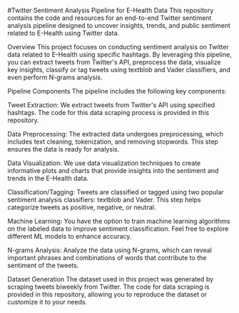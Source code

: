 #Twitter Sentiment Analysis Pipeline for E-Health Data
This repository contains the code and resources for an end-to-end Twitter sentiment analysis pipeline designed to uncover insights, trends, and public sentiment related to E-Health using Twitter data.

Overview
This project focuses on conducting sentiment analysis on Twitter data related to E-Health using specific hashtags. By leveraging this pipeline, you can extract tweets from Twitter's API, preprocess the data, visualize key insights, classify or tag tweets using textblob and Vader classifiers, and even perform N-grams analysis.

Pipeline Components
The pipeline includes the following key components:

Tweet Extraction: We extract tweets from Twitter's API using specified hashtags. The code for this data scraping process is provided in this repository.

Data Preprocessing: The extracted data undergoes preprocessing, which includes text cleaning, tokenization, and removing stopwords. This step ensures the data is ready for analysis.

Data Visualization: We use data visualization techniques to create informative plots and charts that provide insights into the sentiment and trends in the E-Health data.

Classification/Tagging: Tweets are classified or tagged using two popular sentiment analysis classifiers: textblob and Vader. This step helps categorize tweets as positive, negative, or neutral.

Machine Learning: You have the option to train machine learning algorithms on the labeled data to improve sentiment classification. Feel free to explore different ML models to enhance accuracy.

N-grams Analysis: Analyze the data using N-grams, which can reveal important phrases and combinations of words that contribute to the sentiment of the tweets.

Dataset Generation
The dataset used in this project was generated by scraping tweets biweekly from Twitter. The code for data scraping is provided in this repository, allowing you to reproduce the dataset or customize it to your needs.
